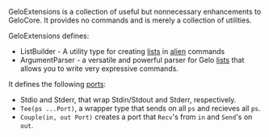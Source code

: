 GeloExtensions is a collection of useful but nonnecessary enhancements to GeloCore. It provides no commands and is merely a collection of utilities.

GeloExtensions defines:
  * ListBuilder - A utility type for creating [lists](GeloTypes#List.md) in [alien](GeloTypes#Alien.md) commands
  * ArgumentParser - a versatile and powerful parser for Gelo [lists](GeloTypes#List.md) that allows you to write very expressive commands.

It defines the following [ports](GeloTypes#Port.md):
  * Stdio and Stderr, that wrap Stdin/Stdout and Stderr, respectively.
  * `Tee(ps ...Port)`, a wrapper type that sends on all `ps` and recieves all `ps`.
  * `Couple(in, out Port)` creates a port that `Recv`'s from `in` and `Send`'s on `out`.